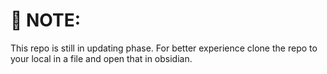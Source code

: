 # 💫 NOTE:
This repo is still in updating phase.
For better experience clone the repo to your local in a file and open that in obsidian.

